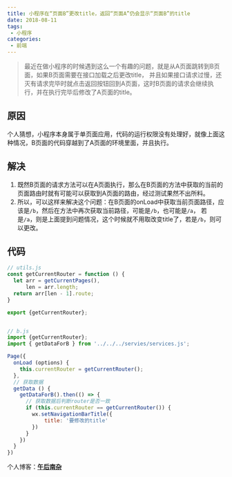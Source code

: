 ```yaml
---
title: 小程序在“页面B”更改title，返回“页面A”仍会显示“页面B”的title
date: 2018-08-11
tags:
 - 小程序
categories: 
 - 前端
---
```


> 最近在做小程序的时候遇到这么一个有趣的问题，就是从A页面跳转到B页面，如果B页面需要在接口加载之后更改title，
> 并且如果接口请求过慢，还灭有请求完毕时就点击返回按钮回到A页面，这时B页面的请求会继续执行，并在执行完毕后修改了A页面的title。

<!-- more -->

## 原因
个人猜想，小程序本身属于单页面应用，代码的运行权限没有处理好，就像上面这种情况，B页面的代码穿越到了A页面的环境里面，并且执行。

## 解决
1. 既然B页面的请求方法可以在A页面执行，那么在B页面的方法中获取的当前的页面路由时就有可能可以获取到A页面的路由，经过测试果然不出所料。
2. 所以，可以这样来解决这个问题：在B页面的onLoad中获取当前页面路径，应该是`/b`，然后在方法中再次获取当前路径，可能是`/b`，也可能是`/a`，
   若是`/a`，则是上面提到问题情况，这个时候就不用取改变title了，若是`/b`，则可以更改。

## 代码
```javascript
// utils.js
const getCurrentRouter = function () {
  let arr = getCurrentPages(),
      len = arr.length;
  return arr[len - 1].route;
}

export {getCurrentRouter};


// b.js
import {getCurrentRouter};
import { getDataForB } from '../../../servies/services.js';

Page({
  onLoad (options) {
    this.currentRouter = getCurrentRouter();
  },
  // 获取数据
  getData () {
    getDataForB().then(() => {
      // 获取数据后判断router是否一致
      if (this.currentRouter == getCurrentRouter()) {
        wx.setNavigationBarTitle({
            title: '要修改的title'
        })
      }
    })
  }
})
```

个人博客：[**午后南杂**](http://recoluan.gitlab.io) 
